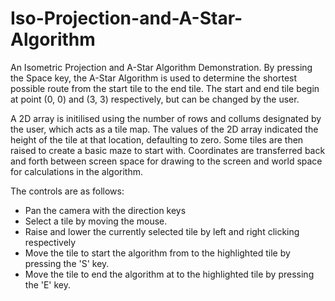 # Iso-Projection-and-A-Star-Algorithm

An Isometric Projection and A-Star Algorithm Demonstration. By pressing the Space key, the A-Star Algorithm is used to determine the shortest possible route from the start tile to the end tile. The start and end tile begin at point (0, 0) and (3, 3) respectively, but can be changed by the user.

A 2D array is initilised using the number of rows and collums designated by the user, which acts as a tile map. The values of the 2D array indicated the height of the tile at that location, defaulting to zero. Some tiles are then raised to create a basic maze to start with. Coordinates are transferred back and forth between screen space for drawing to the screen and world space for calculations in the algorithm.

The controls are as follows:

- Pan the camera with the direction keys
- Select a tile by moving the mouse.
- Raise and lower the currently selected tile by left and right clicking respectively
- Move the tile to start the algorithm from to the highlighted tile by pressing the 'S' key.
- Move the tile to end the algorithm at to the highlighted tile by pressing the 'E' key.
